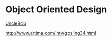 # Object Oriented Design

[UncleBob](http://butunclebob.com/ArticleS.UncleBob.PrinciplesOfOod)

http://www.artima.com/intv/gosling34.html

